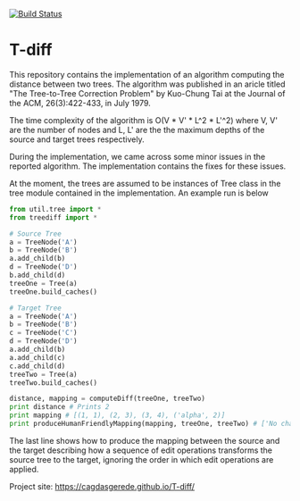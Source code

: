 [![Build Status](https://travis-ci.org/cagdasgerede/T-diff.svg?branch=master)](https://travis-ci.org/cagdasgerede/T-diff)

# T-diff

This repository contains the implementation of an algorithm computing the distance between two trees. The algorithm was published in an aricle titled "The Tree-to-Tree Correction Problem" by Kuo-Chung Tai at the Journal of the ACM, 26(3):422-433, in July 1979.

The time complexity of the algorithm is O(V * V' * L^2 * L'^2) where V, V' are the number of nodes and L, L' are the the maximum depths of the source and target trees respectively.

During the implementation, we came across some minor issues in the reported algorithm. The implementation contains the fixes for these issues.

At the moment, the trees are assumed to be instances of Tree class in the tree module contained in the implementation. An example run is below
```python
from util.tree import *
from treediff import *

# Source Tree
a = TreeNode('A')
b = TreeNode('B')
a.add_child(b)
d = TreeNode('D')
b.add_child(d)
treeOne = Tree(a)
treeOne.build_caches()

# Target Tree
a = TreeNode('A')
b = TreeNode('B')
c = TreeNode('C')
d = TreeNode('D')
a.add_child(b)
a.add_child(c)
c.add_child(d)
treeTwo = Tree(a)
treeTwo.build_caches()

distance, mapping = computeDiff(treeOne, treeTwo) 
print distance # Prints 2
print mapping # [(1, 1), (2, 3), (3, 4), ('alpha', 2)]
print produceHumanFriendlyMapping(mapping, treeOne, treeTwo) # ['No change for A (@1 and @1)', 'Change from B (@2) to C (@3)', 'No change for D (@3 and @4)', 'Insert B (@2)']
```

The last line shows how to produce the mapping between the source and the target describing how a sequence of edit operations transforms the source tree to the target, ignoring the order in which edit operations are applied.

Project site: https://cagdasgerede.github.io/T-diff/

